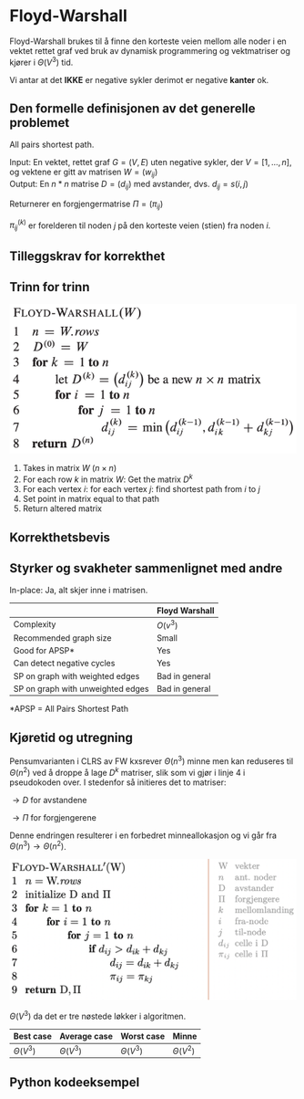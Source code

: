 # Floyd-Warshall
<!-- [K2] Forstå Floyd-Warshall -->

<!-- 
1. Kjenne den formelle definisjonen av det generelle problemet den løser
2. Kjenne til eventuelle tilleggskrav den stiller for å være korrekt
3. Vite hvordan den oppfører seg; kunne utføre algoritmen, trinn for trinn!
4. Forstå korrekthetsbeviset; hvordan og hvorfor virker algoritmen egentlig?
5. Kjenne til eventuelle styrker eller svakheter, sammenlignet med andre
6. Kjenne kjøretidene under ulike omstendigheter, og forstå utregningen
-->

Floyd-Warshall brukes til å finne den korteste veien mellom alle noder i en vektet rettet graf ved bruk av dynamisk programmering og vektmatriser og kjører i $\Theta(V^3)$ tid.

Vi antar at det **IKKE** er negative sykler derimot er negative **kanter** ok.

## Den formelle definisjonen av det generelle problemet
<!-- Et problem er relasjonen mellom input og output -->

All pairs shortest path.

Input: En vektet, rettet graf $G=(V,E)$ uten negative sykler, der $V=[1,...,n]$, og vektene er gitt av matrisen $W=(w_{ij})$  
Output: En $n*n$ matrise $D=(d_{ij})$ med avstander, dvs. $d_{ij}=s(i,j)$

Returnerer en forgjengermatrise $\Pi=(\pi_{ij})$

$\pi^{(k)}_{ij}$ er forelderen til noden $j$ på den korteste veien (stien) fra noden $i$.

## Tilleggskrav for korrekthet
<!-- Korrekhet: algoritmer virker, gir det svaret den skal -->
<!-- Eks: Binary search må ha en sortert liste -->

## Trinn for trinn
<!-- Pseudokode med forklaring -->
![](/Figurer/floyd-warshal.png)

1. Takes in matrix $W$ ($n \times n$)
2. For each row $k$ in matrix $W$: Get the matrix $D^{k}$
3. For each vertex $i$: for each vertex $j$: find shortest path from $i$ to $j$
4. Set point in matrix equal to that path
5. Return altered matrix

## Korrekthetsbevis

## Styrker og svakheter sammenlignet med andre

In-place: Ja, alt skjer inne i matrisen.

|                                   | Floyd Warshall |
|-----------------------------------|----------------|
| Complexity                        | $O(v^3)$       |
| Recommended graph size            | Small          |
| Good for APSP*                    | Yes            |
| Can detect negative cycles        | Yes            |
| SP on graph with weighted edges   | Bad in general |
| SP on graph with unweighted edges | Bad in general |

*APSP = All Pairs Shortest Path

## Kjøretid og utregning
<!-- Under ulike omstendigheter -->

Pensumvarianten i CLRS av FW kxsrever $\Theta(n^3)$ minne men kan reduseres til $\Theta(n^2)$ ved å droppe å lage $D^k$ matriser, slik som vi gjør i linje 4 i pseudokoden over. I stedenfor så initieres det to matriser:

$\rightarrow D$ for avstandene


$\rightarrow \Pi$ for forgjengerene

Denne endringen resulterer i en forbedret minneallokasjon og vi går fra $\Theta(n^3) \rightarrow \Theta(n^2)$.

![](/Figurer/floyd-warshal2.png)

$\Theta(V^3)$ da det er tre nøstede løkker i algoritmen.

Best case | Average case | Worst case | Minne
---------|----------|---------|---------
 $\Theta(V^3)$ | $\Theta(V^3)$ | $\Theta(V^3)$ | $\Theta(V^2)$

## Python kodeeksempel
